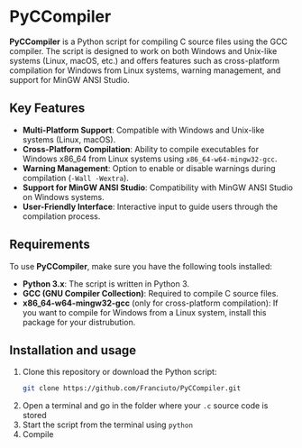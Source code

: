 
# PyCCompiler

**PyCCompiler** is a Python script for compiling C source files using the GCC compiler. The script is designed to work on both Windows and Unix-like systems (Linux, macOS, etc.) and offers features such as cross-platform compilation for Windows from Linux systems, warning management, and support for MinGW ANSI Studio.


## Key Features

- **Multi-Platform Support**: Compatible with Windows and Unix-like systems (Linux, macOS).
- **Cross-Platform Compilation**: Ability to compile executables for Windows x86_64 from Linux systems using `x86_64-w64-mingw32-gcc`.
- **Warning Management**: Option to enable or disable warnings during compilation (`-Wall -Wextra`).
- **Support for MinGW ANSI Studio**: Compatibility with MinGW ANSI Studio on Windows systems.
- **User-Friendly Interface**: Interactive input to guide users through the compilation process.

## Requirements

To use **PyCCompiler**, make sure you have the following tools installed:

- **Python 3.x**: The script is written in Python 3.
- **GCC (GNU Compiler Collection)**: Required to compile C source files.
- **x86_64-w64-mingw32-gcc** (only for cross-platform compilation): If you want to compile for Windows from a Linux system, install this package for your distrubution.


## Installation and usage

1. Clone this repository or download the Python script:
   ```bash
   git clone https://github.com/Franciuto/PyCCompiler.git
 2. Open a terminal and go in the folder where your `.c` source code is stored
 3. Start the script from the terminal using `python`
 4. Compile
